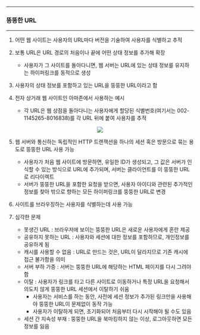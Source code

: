 -----
### 뚱뚱한 URL
-----
1. 어떤 웹 사이트는 사용자의 URL마다 버전을 기술하여 사용자를 식별하고 추적
2. 보통 URL은 URL 경로의 처음이나 끝에 어떤 상태 정보를 추가해 확장
   - 사용자가 그 사이트를 돌아다니면, 웹 서버는 URL에 있는 상태 정보를 유지하는 하이퍼링크를 동적으로 생성

3. 사용자의 상태 정보를 포함하고 있는 URL을 뚱뚱한 URL이라고 함
4. 전자 상거래 웹 사이트인 아마존에서 사용하는 예시
   - 각 URL은 웹 상점을 돌아다니는 사용자에게 할당된 식별번호(여기서는 002-1145265-8016838)를 각 URL 뒤에 붙여 사용자를 추적
<div align="center">
<img src="https://github.com/user-attachments/assets/7d9cc4ac-ea50-4c59-b712-3cbbbaca53f5">
</div>

5. 웹 서버와 통신하는 독립적인 HTTP 트랜잭션을 하나의 세션 혹은 방문으로 묶는 용도로 뚱뚱한 URL 사용 가능
   - 사용자가 처음 웹 사이트에 방문하면, 유일한 ID가 생성되고, 그 값은 서버가 인식할 수 있는 방식으로 URL에 추가되며, 서버는 클라이언트를 이 뚱뚱한 URL로 리다이렉트
   - 서버가 뚱뚱한 URL을 포함한 요청을 받으면, 사용자 아이디와 관련된 추가적인 정보를 찾아 밖으로 향하는 모든 하이퍼링크를 뚱뚱한 URL로 변경

6. 사이트를 브라우징하는 사용자를 식별하는데 사용 가능
7. 심각한 문제
   - 못생긴 URL : 브라우저에 보이는 뚱뚱한 URL은 새로운 사용자에게 혼란 제공
   - 공유하지 못하는 URL : 사용자와 세션에 대한 정보를 포함하므로, 개인정보를 공유하게 됨
   - 캐시를 사용할 수 없음 : URL로 만드는 것은, URL이 달라지므로 기존 캐시에 접근 불가함을 의미
   - 서버 부하 가증 : 서버는 뚱뚱한 URL에 해당하는 HTML 페이지를 다시 그려야함
   - 이탈 : 사용자가 링크를 타고 다른 사이트로 이동하거나 특정 URL을 요청해서 의도치 않게 뚱뚱한 URL 세션에서 이탈하기 쉬움
     + 사용자는 서비스를 하는 동안, 사전에 세션 정보가 추가된 링크만을 사용해야 뚱뚱한 URL이 문제없이 동작 가능
     + 사용자가 이탈하게 되면, 초기화되어 처음부터 다시 시작해야 될 수도 있음
   - 세션 간 지속성 부재 : 뚱뚱한 URL을 북마킹하지 않는 이상, 로그아웃하면 모든 정보를 잃음

